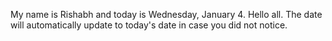 My name is Rishabh and today is Wednesday, January 4. Hello all. The date will automatically update to today's date in case you did not notice.
